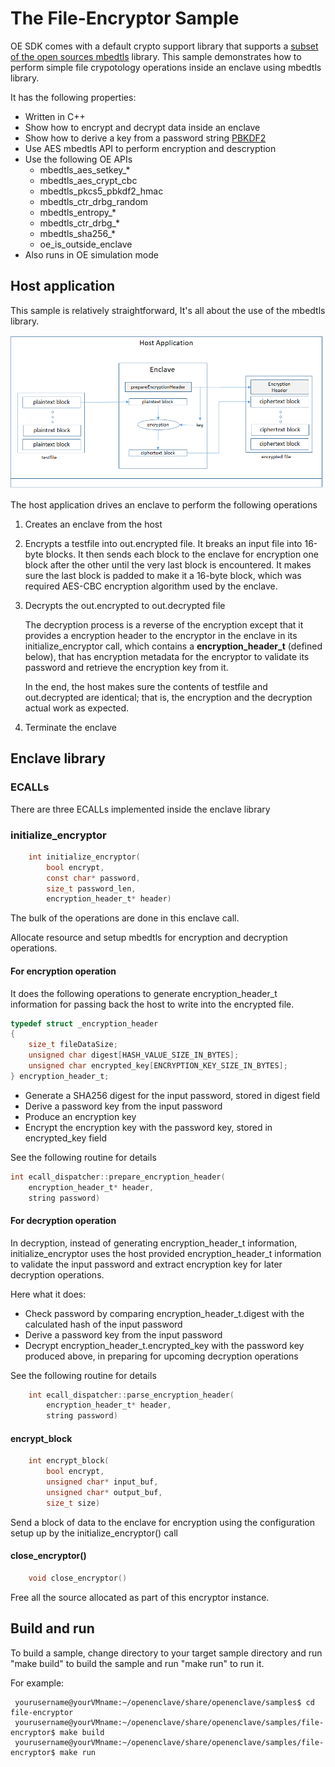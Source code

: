 # The File-Encryptor Sample

 OE SDK comes with a default crypto support library that supports a [subset of the open sources mbedtls](/docs/MbedtlsSupport.md) library. This sample demonstrates how to perform simple file crypotology operations inside an enclave using mbedtls library.
   
It has the following properties:

- Written in C++
- Show how to encrypt and decrypt data inside an enclave
- Show how to derive a key from a password string [PBKDF2](https://en.wikipedia.org/wiki/PBKDF2)
- Use AES mbedtls API to perform encryption and descryption
- Use the following OE APIs
  - mbedtls_aes_setkey_*
  - mbedtls_aes_crypt_cbc
  - mbedtls_pkcs5_pbkdf2_hmac
  - mbedtls_ctr_drbg_random
  - mbedtls_entropy_*
  - mbedtls_ctr_drbg_*
  - mbedtls_sha256_*
  - oe_is_outside_enclave
- Also runs in OE simulation mode


## Host application

This sample is relatively straightforward, It's all about the use of the mbedtls library. 

![Sample components diagram](diagram.png)

The host application drives an enclave to perform the following operations

1. Creates an enclave from the host

2. Encrypts a testfile into out.encrypted file. It breaks an input file into 16-byte blocks. It then sends each block to the enclave for encryption one block after the other until the very last block is encountered. It makes sure the last block is padded to make it a 16-byte block, which was required AES-CBC encryption algorithm used by the enclave.

3. Decrypts the out.encrypted to out.decrypted file

    The decryption process is a reverse of the encryption except that it provides a encryption header to the encryptor in the enclave in its initialize_encryptor call, which contains a **encryption_header_t** (defined below), that has encryption metadata for the encryptor to validate its password and retrieve the encryption key from it.

   In the end, the host makes sure the contents of testfile and out.decrypted are identical; that is, the encryption and the decryption actual work as expected.

4. Terminate the enclave

## Enclave library

### ECALLs

  There are three ECALLs implemented inside the enclave library

### initialize_encryptor
```c
    int initialize_encryptor(
        bool encrypt,
        const char* password,
        size_t password_len,
        encryption_header_t* header)
```

  The bulk of the operations are done in this enclave call.

   Allocate resource and setup mbedtls for encryption and decryption operations. 
   
#### For encryption operation

   It does the following operations to generate encryption_header_t information for passing back the host to write into the encrypted file.

  ```c
  typedef struct _encryption_header
  {
      size_t fileDataSize;
      unsigned char digest[HASH_VALUE_SIZE_IN_BYTES];
      unsigned char encrypted_key[ENCRYPTION_KEY_SIZE_IN_BYTES];
  } encryption_header_t;
  ```

  - Generate a SHA256 digest for the input password, stored in digest field
  - Derive a password key from the input password
  - Produce an encryption key
  - Encrypt the encryption key with the password key, stored in encrypted_key field

See the following routine for details

```c
int ecall_dispatcher::prepare_encryption_header(
    encryption_header_t* header,
    string password)
```
    
#### For decryption operation 

 In decryption, instead of generating encryption_header_t information, initialize_encryptor uses the host provided encryption_header_t information to validate the input password and extract encryption key for later decryption operations.
 
 Here what it does:
 
 - Check password by comparing encryption_header_t.digest with the calculated hash of the input password
 - Derive a password key from the input password
 - Decrypt encryption_header_t.encrypted_key with the password key produced above, in preparing for upcoming decryption operations
 
 
 
See the following routine for details

```c
    int ecall_dispatcher::parse_encryption_header(
        encryption_header_t* header,
        string password)
```

#### encrypt_block
```c
    int encrypt_block(
        bool encrypt,
        unsigned char* input_buf,
        unsigned char* output_buf,
        size_t size)
```

Send a block of data to the enclave for encryption using the configuration setup up by the initialize_encryptor() call

#### close_encryptor()

```c
    void close_encryptor()
```
  
   Free all the source allocated as part of this encryptor instance.
 

## Build and run

To build a sample, change directory to your target sample directory and run "make build" to build the sample and run "make run" to run it.

For example:

     yourusername@yourVMname:~/openenclave/share/openenclave/samples$ cd file-encryptor
     yourusername@yourVMname:~/openenclave/share/openenclave/samples/file-encryptor$ make build
     yourusername@yourVMname:~/openenclave/share/openenclave/samples/file-encryptor$ make run
